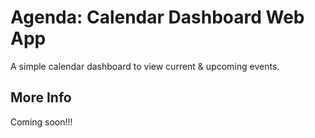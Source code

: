 # Agenda: Calendar Dashboard Web App

A simple calendar dashboard to view current & upcoming events. 

## More Info

Coming soon!!!